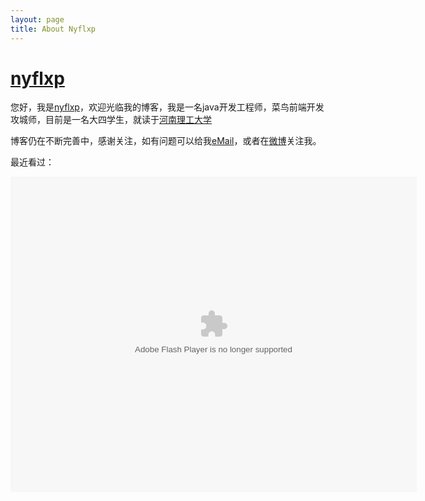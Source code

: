 ```yaml
---
layout: page
title: About Nyflxp
---
```

# [nyflxp][]

您好，我是[nyflxp][]，欢迎光临我的博客，我是一名java开发工程师，菜鸟前端开发攻城师，目前是一名大四学生，就读于<a href="http://www.hpu.edu.cn">河南理工大学</a>

博客仍在不断完善中，感谢关注，如有问题可以给我<a href="" title="邮箱" onclick="alert('nyflxp 在 Gmail，你懂得！');return false;">eMail</a>，或者在<a href="http://weibo.com/nyfhome" title="我的闲言碎语" target="_blank" class="external">微博</a>关注我。

最近看过：
<div><object classid="clsid:d27cdb6e-ae6d-11cf-96b8-444553540000" codebase="http://fpdownload.macromedia.com/pub/shockwave/cabs/flash/swflash.cab#version=7,0,0,0" width="650" height="505" id="passing" > <param name="movie" value="http://www.douban.com/doushow/beiyuu/collection_latest_movie|book_15_5_medium_logo_noself/doushow.swf" /> <param name="quality" value="high" /> <param name="scale" value="noscale"/> <param name="align" value="tl"/> <param name="wmode" value="transparent"/> <embed src="http://www.douban.com/doushow/beiyuu/collection_latest_movie|book_15_5_medium_logo_noself/doushow.swf" wmode="transparent" quality="high" width="650" height="505" name="passing" scale="noscale" align="tl" type="application/x-shockwave-flash" pluginspage="http://www.macromedia.com/go/getflashplayer" /> </object></div>

<!--
<h3 class="about">More About Me</h3>
<div class="about-link">
    <a href="" title="邮箱" target="_blank" onclick="alert('nyflxp 在 Gmail，你懂得！');return false;">eMail&gt;&gt;</a>
    <a href="http://www.douban.com/people/" title="我的书影音" target="_blank">豆瓣&gt;&gt;</a>
    <a href="http://weibo.com/" title="我的闲言碎语" target="_blank">新浪微博&gt;&gt;</a>
    <a href="http://www.github.com/" title="我的代码" target="_blank">Github&gt;&gt;</a>
    <a href="http://twitter.com/#!/" title="又一处的闲言碎语" target="_blank">Twitter&gt;&gt;</a>
    <a href="http://www.zhihu.com/people/" title="我回答的问题" target="_blank">知乎&gt;&gt;</a>
    <a href="http://www.markzhi.com" title="我收集的图片" target="_blank">Markzhi&gt;&gt;</a>
</div>
-->

[nyflxp]: http://nieyafei.tk "nyflxp"
